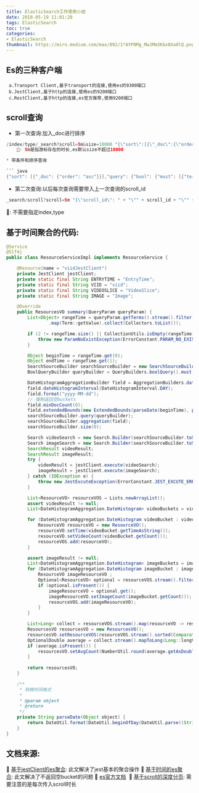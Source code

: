 ```yaml
---
title: ElasticSearch工作使用小结
date: 2018-05-19 11:01:20
tags: ElasticSearch
toc: true
categories:
- ElasticSearch
thumbnail: https://miro.medium.com/max/892/1*AYP0Mg_MwJMm3Kbx8Xa8lQ.png
---
```


## Es的三种客户端

```text
 a.Transport Client,基于transport的连接,使用es的9300端口
 b.JestClient,基于http的连接,使用es的9200端口
 c.RestClient,基于http的连接,es官方推荐,使用9200端口
```

## scroll查询

* 第一次查询:加入_doc进行排序

``` java
/index/type/_search?scroll=5m&size=10000 "{\"sort\":[{\"_doc\":{\"order\":\"asc\"}}],\"query\":{\"match_all\":{}}}" ```
    📌: 5m是指游标存在的时长,es默认size不超过10000

* 带条件和排序查询

``` java
{"sort": [{"_doc": {"order": "asc"}}],"query": {"bool": {"must": [{"term": {"SuccessSign": 0}}]}}}
```

* 第二次查询:以后每次查询需要带入上一次查询的scroll_id

``` java
_search/scroll?scroll=5m "{\"scroll_id\": " + "\"" + scroll_id + "\"" + "}"

```
📌: 不需要指定index,type

## 基于时间聚合的代码:

``` java
@Service
@Slf4j
public class ResourceServiceImpl implements ResourceService {

    @Resource(name = "viidJestClient")
    private JestClient jestClient;
    private static final String ENTRYTIME = "EntryTime";
    private static final String VIID = "viid";
    private static final String VIDEOSLICE = "VideoSlice";
    private static final String IMAGE = "Image";

    @Override
    public ResourcesVO summary(QueryParam queryParam) {
        List<Object> rangeTime = queryParam.getTerms().stream().filter(term -> term.getColumn().equals(ENTRYTIME))
                .map(Term::getValue).collect(Collectors.toList());

        if (2 != rangeTime.size() || CollectionUtils.isEmpty(rangeTime)) {
            throw new ParamNoExistException(ErrorConstant.PARAM_NO_EXIST, I18nConstant.DTAE_PARAM_NOT_EXIST);
        }

        Object beginTime = rangeTime.get(0);
        Object endTime = rangeTime.get(1);
        SearchSourceBuilder searchSourceBuilder = new SearchSourceBuilder();
        BoolQueryBuilder queryBuilder = QueryBuilders.boolQuery().must(QueryBuilders.rangeQuery(ENTRYTIME).gte(beginTime).lte(endTime));

        DateHistogramAggregationBuilder field = AggregationBuilders.dateHistogram("agg").field(ENTRYTIME);
        field.dateHistogramInterval(DateHistogramInterval.DAY);
        field.format("yyyy-MM-dd");
        // 强制返回空buckets
        field.minDocCount(0);
        field.extendedBounds(new ExtendedBounds(parseDate(beginTime), parseDate(endTime)));
        searchSourceBuilder.query(queryBuilder);
        searchSourceBuilder.aggregation(field);
        searchSourceBuilder.size(0);

        Search videoSearch = new Search.Builder(searchSourceBuilder.toString()).addIndex(VIID).addType(VIDEOSLICE).build();
        Search imageSearch = new Search.Builder(searchSourceBuilder.toString()).addIndex(VIID).addType(IMAGE).build();
        SearchResult videoResult;
        SearchResult imageResult;
        try {
            videoResult = jestClient.execute(videoSearch);
            imageResult = jestClient.execute(imageSearch);
        } catch (IOException e) {
            throw new JestExcuteException(ErrorConstant.JEST_EXCUTE_ERROR, I18nConstant.JEST_IO_EXCEPTION);
        }

        List<ResourceVO> resourceVOS = Lists.newArrayList();
        assert videoResult != null;
        List<DateHistogramAggregation.DateHistogram> videoBuckets = videoResult.getAggregations().getDateHistogramAggregation("agg").getBuckets();

        for (DateHistogramAggregation.DateHistogram videoBucket : videoBuckets) {
            ResourceVO resourceVO = new ResourceVO();
            resourceVO.setTime(videoBucket.getTimeAsString());
            resourceVO.setVideoCount(videoBucket.getCount());
            resourceVOS.add(resourceVO);
        }

        assert imageResult != null;
        List<DateHistogramAggregation.DateHistogram> imageBuckets = imageResult.getAggregations().getDateHistogramAggregation("agg").getBuckets();
        for (DateHistogramAggregation.DateHistogram imageBucket : imageBuckets) {
            ResourceVO imageResourceVO ;
            Optional<ResourceVO> optional = resourceVOS.stream().filter(resourceVO -> resourceVO.getTime().equals(imageBucket.getTimeAsString())).findFirst();
            if (optional.isPresent()) {
                imageResourceVO = optional.get();
                imageResourceVO.setImageCount(imageBucket.getCount());
                resourceVOS.add(imageResourceVO);
            }
        }

        List<Long> collect = resourceVOS.stream().map(resourceVO -> resourceVO.getImageCount() + resourceVO.getVideoCount()).collect(Collectors.toList());
        ResourcesVO resourcesVO = new ResourcesVO();
        resourcesVO.setResourceVOS(resourceVOS.stream().sorted(Comparator.comparing(ResourceVO::getTime)).distinct().collect(Collectors.toList()));
        OptionalDouble average = collect.stream().mapToLong(Long::longValue).average();
        if (average.isPresent()) {
            resourcesVO.setAvgCount(NumberUtil.round(average.getAsDouble(), 2).doubleValue());
        }
        
        return resourcesVO;
    }

    /**
     * 转换时间格式
     *
     * @param object
     * @return
     */
    private String parseDate(Object object) {
        return DateUtil.format(DateUtil.beginOfDay(DateUtil.parse((String) (object))).toJdkDate(), DatePattern.NORM_DATE_FORMAT);
    }
}
```
## 文档来源:

 📍 <a href="https://blog.csdn.net/lvyuan1234/article/details/78655493">基于jestClient的es聚合</a>: 此文解决了jest基本的聚合操作
 📍 <a href="https://blog.csdn.net/xuyingzhong/article/details/78839744">基于时间的es聚合</a>: 此文解决了不返回空bucket的问题
 📍 <a href="https://www.elastic.co/guide/en/elasticsearch/reference/5.4">es官方文档</a> 
 📍 <a href="https://www.jianshu.com/p/32f4d276d433">基于scroll的深度分页</a>: 需要注意的是每次传入scroll时长